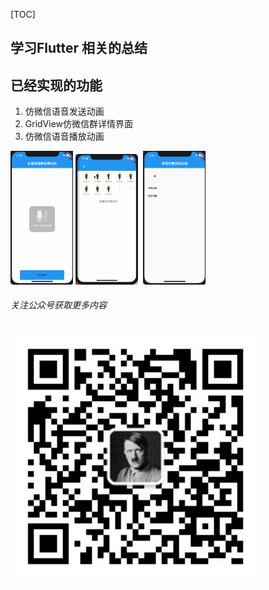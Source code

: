 [TOC] 
##  学习Flutter 相关的总结


## 已经实现的功能


1. 仿微信语音发送动画
2. GridView仿微信群详情界面
3. 仿微信语音播放动画

<img src="README_images/voice_send.gif" width="100"/>  <img src="README_images/gridview_demo.gif" width="100"/>  <img src="README_images/voice_play.gif" width="100"/> 





###### 关注公众号获取更多内容

<img src="https://github.com/yxwandroid/question/blob/master/%E5%85%AC%E4%BC%97%E5%8F%B78cm.jpg?raw=true" width="400"  align=center />






